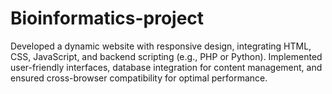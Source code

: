 # Bioinformatics-project
Developed a dynamic website with responsive design, integrating HTML, CSS, JavaScript, and backend scripting (e.g., PHP or Python). Implemented user-friendly interfaces, database integration for content management, and ensured cross-browser compatibility for optimal performance.
